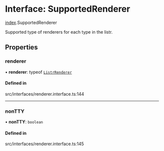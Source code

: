 # Interface: SupportedRenderer

[index](../modules/index.md).SupportedRenderer

Supported type of renderers for each type in the listr.

## Properties

### renderer

• **renderer**: typeof [`ListrRenderer`](../classes/index.ListrRenderer.md)

#### Defined in

src/interfaces/renderer.interface.ts:144

___

### nonTTY

• **nonTTY**: `boolean`

#### Defined in

src/interfaces/renderer.interface.ts:145
